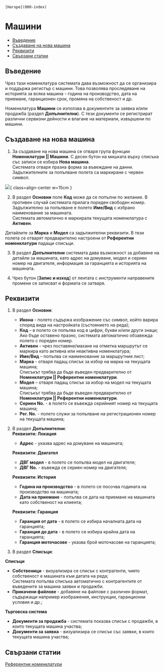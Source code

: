 ```{only} html
[Нагоре](000-index)
```

# **Машини**

- [Въведение](#въведение)
- [Създаване на нова машина](#създаване-на-нова-машина)   
- [Реквизити](#реквизити)
- [Свързани статии](#свързани-статии)  

## **Въведение**

Чрез тази номенклатура системата дава възможност да се организира и поддържа регистър с машини. Това позволява проследяване на историята за всяка машина - година на производство, дата на приемане, гаранционен срок, промяна на собственост и др.  

Номенклатура **Машини** се използва в документите за заявка и/или продажба (раздел **Допълнителни**). С тези документи се регистрират различни сервизни дейности и влагане на материали, извършени по машини.  

## **Създаване на нова машина**  

1) За създаване на нова машина се отваря група функции **Номенклатури || Машини**. С десен бутон на мишката върху списъка със записи се избира **Нова машина**.  
Системата отваря празна форма за въвеждане на данни. Задължителните за попълване полета са маркирани с червен символ.   

![](916-machines1.png){ class=align-center w=15cm }

2) В раздел **Основни** поле **Код** може да се попълни по желание. В противен случай системата прилага пореден свободен номер.  
Задължително за попълване е полето **Име/Вид** с избрано наименование за машината.  
Системата автоматично е маркирала текущата номенклатура с **Активен**.   

Детайлите за **Марка** и **Модел** са задължителни реквизити. В тези полета се отварят предварително настроени от **Референтни номенклатури** падащи списъци.

3) В раздел **Допълнителни** системата дава възможност за добавяне на детайли за машината, като адрес на домуване, модел и сериен номер на двигателя, информация за гаранцията и историята на машината.  

4) Чрез бутон [**Запис и изход**] от лентата с инструменти направените промени се записват и формата се затваря. 

## **Реквизити**

1) В раздел **Основни**:  
   - **Икона** - полето съдържа изображение със символ, който варира според вида на настройката (състоянието на реда);  
   - **Код** – в полето се попълва код в цифри, букви и/или други знаци;  
   Ако бъде оставено празно, системата автоматично обзавежда полето с пореден номер.  
   - **Активен** - чрез поставяне/махане на отметка маршрутът се маркира като активна или неактивна номенклатура;  
   - **Име/Вид** – попълва се наименование за маршрутния лист;  
   - **Марка** - отваря падащ списък за избор на марка на текущата машина;  
   Списъкът трябва да бъде въведен предварително от **Номенклатури || Референтни номенклатури**.  
   - **Модел** – отваря падащ списък за избор на модел на текущата машина;  
   Списъкът трябва да бъде въведен предварително от **Номенклатури || Референтни номенклатури**.    
   - **Сериен No.** - в полето се въвежда серийният номер на текущата машина;  
   - **Рег. No.** - полето служи за попълване на регистрационен номер на текущата машина;     

2) В раздел **Допълнителни**:  
   **Реквизити: Локация**  
   - **Адрес** - указва адрес на домуване на машината;  

   **Реквизити: Двигател**  
   - **ДВГ модел** - в полето се попълва модел на двигателя;  
   - **ДВГ No.** - въвежда се сериен номер на двигателя;  

   **Реквизити: История**  
   - **Година на производство** - в полето се посочва годината на производство на машината;  
   - **Дата на приемане** - попълва се дата на приемане на машината като собственост на клиента;  

   **Реквизити: Гаранция**  
   - **Гаранция от дата** - в полето се избира началната дата на гаранцията;  
   - **Гаранция до дата** - в полето се избира крайна дата на гаранцията;  
   - **Гаранция моточасове** - указва брой моточасове на гаранцията;  

3) В раздел **Списъци**:  

**Списъци**  
   - **Собственици** - визуализира се списък с контрагенти, чиято собственост е машината към датата на реда;  
   Системата попълва списъка автоматично с контрагентите от въведените за машина заявки и продажби.  
   - **Прикачени файлове** - добавяне на файлове с различен формат, съдържащи например изображения, инструкции, гаранционни условия и др.;  

**Търговска система**  
   - **Документи за продажба** - системата показва списък с продажби, в които текущата машина участва;  
   - **Документи за заявка** - визуализира се списък със заявки, в които текущата машина участва;  

## **Свързани статии**  

[Референтни номенклатури](001-ref-nomenclatures.md)  
